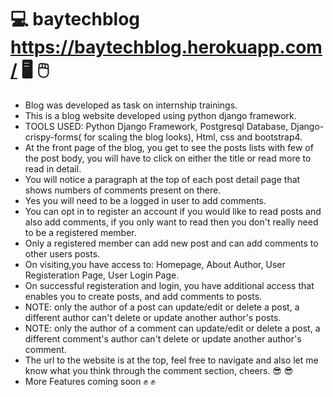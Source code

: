 # 💻 baytechblog   https://baytechblog.herokuapp.com/ 🖥️ 🖱️
* Blog was developed as task on internship trainings.
* This is a blog website developed using python django framework.
* TOOLS USED: Python Django Framework, Postgresql Database, Django-crispy-forms( for scaling the blog looks), Html, css and bootstrap4.
* At the front page of the blog, you get to see the posts lists with few of the post body, you will have to click on either the title or read more to read in detail. 
* You will notice a paragraph at the top of each post detail page that shows numbers of comments present on there.
* Yes you will need to be a logged in user to add comments. 
* You can opt in to register an account if you would like to read posts and also add comments, if you only want to read then you don't really need to be a registered member. 
* Only a registered member can add new post and can add comments to other users posts. 
* On visiting,you have access to: Homepage, About Author, User Registeration Page, User Login Page. 
* On successful registeration and login, you have additional access that enables you to create posts, and add comments to posts. 
* NOTE: only the author of a post can update/edit or delete a post, a different author can't delete or update another author's posts.
* NOTE: only the author of a comment can update/edit or delete a post, a different comment's author can't delete or update another author's comment.
* The url to the website is at the top, feel free to navigate and also let me know what you think through the comment section, cheers. 😎 😎
* More Features coming soon ✊ ✊
